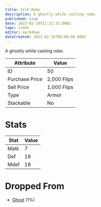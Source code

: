 ```yaml
---
title: Silk Robe
description: A ghostly white casting robe.
published: true
date: 2023-02-28T21:22:33.000Z
tags: items
editor: markdown
dateCreated: 2023-02-16T00:00:00.000Z
---
```


A ghostly white casting robe.

|Attribute|Value|
|-|-|
|ID|50|
|Purchase Price|2,000 Flips|
|Sell Price|1,000 Flips|
|Type|Armor|
|Stackable|No|

# Stats
|Stat|Value|
|-|-|
|Matk|7|
|Def|18|
|Mdef|18|

# Dropped From
 * [Ghost](/monsters/ghost) (1%)
